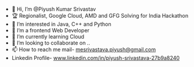 - 👋 Hi, I’m @Piyush Kumar Srivastav
- 🏆 Regionalist, Google Cloud, AMD and GFG Solving for India Hackathon 
- 👀 I’m interested in Java, C++ and Python
- 👀 I’m a frontend Web Developer
- 🌱 I’m currently learning Cloud
- 💞️ I’m looking to collaborate on ..
- 📫 How to reach me mail- mesrivastava.piyush@gmail.com
- Linkedin Profile- www.linkedin.com/in/piyush-srivastava-27b9a8240

<!---
Piyush-Pegasus/Piyush-Pegasus is a ✨ special ✨ repository because its `README.md` (this file) appears on your GitHub profile.
You can click the Preview link to take a look at your changes.
--->
